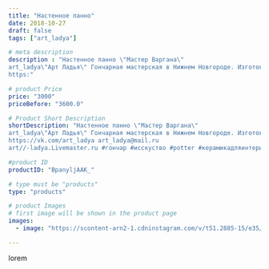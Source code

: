 ```yaml
---
title: "Настенное панно"
date: 2018-10-27
draft: false
tags: ["art_ladya"]

# meta description
description : "Настенное панно \"Мастер Варгана\" 
art_ladya\"Арт Ладья\" Гончарная мастерская в Нижнем Новгороде. Изготовление керамики и мастер//-классы по обучению. 
https:"

# product Price
price: "3000"
priceBefore: "3600.0"

# Product Short Description
shortDescription: "Настенное панно \"Мастер Варгана\" 
art_ladya\"Арт Ладья\" Гончарная мастерская в Нижнем Новгороде. Изготовление керамики и мастер//-классы по обучению. 
https://vk.com/art_ladya art_ladya@mail.ru 
art//-ladya.Livemaster.ru #гончар #исскуство #potter #керамикадляинтерьера #керамикаручнаяработа #гончарнаямастерская #керамиканазаказ #handmade #варгана #керамика #керамическоепанно #эксклюзивнаякерамика #dishes #decor #ceramicar #nntoday #claygoods #vargan #picture #mural #earthenware #ceramic #design #панно #magic #дизайнинтерьера #ceramica #изразцы #авторскаякерамика"

#product ID
productID: "BpanyljAAK_"

# type must be "products"
type: "products"

# product Images
# first image will be shown in the product page
images:
  - image: "https://scontent-arn2-1.cdninstagram.com/v/t51.2885-15/e35/43914946_346423749438481_4149615350040511105_n.jpg?se=7&tp=1&_nc_ht=scontent-arn2-1.cdninstagram.com&_nc_cat=101&_nc_ohc=TzYKxydYf00AX_4G-ju&ccb=7-4&oh=d45f24d243ab5350c61d183bb6e55470&oe=60827524&_nc_sid=86f79a&ig_cache_key=MTg5OTAwNTE5Mjk5MzUwNTk4Mw%3D%3D.2-ccb7-4"

---
```

lorem
